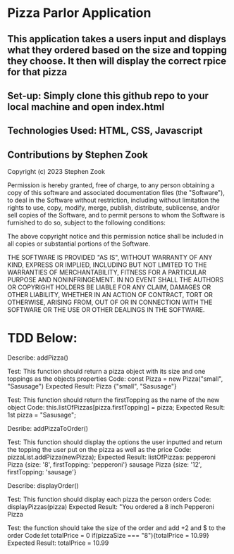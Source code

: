 # Pizza Parlor Application

## This application takes a users input and displays what they ordered based on the size and topping they choose. It then will display the correct rpice for that pizza

## Set-up: Simply clone this github repo to your local machine and open index.html

## Technologies Used: HTML, CSS, Javascript

## Contributions by Stephen Zook


Copyright (c) 2023 Stephen Zook

Permission is hereby granted, free of charge, to any person obtaining a copy
of this software and associated documentation files (the "Software"), to deal
in the Software without restriction, including without limitation the rights
to use, copy, modify, merge, publish, distribute, sublicense, and/or sell
copies of the Software, and to permit persons to whom the Software is furnished
to do so, subject to the following conditions:

The above copyright notice and this permission notice shall be included in all
copies or substantial portions of the Software.

THE SOFTWARE IS PROVIDED "AS IS", WITHOUT WARRANTY OF ANY KIND, EXPRESS OR
IMPLIED, INCLUDING BUT NOT LIMITED TO THE WARRANTIES OF MERCHANTABILITY,
FITNESS FOR A PARTICULAR PURPOSE AND NONINFRINGEMENT. IN NO EVENT SHALL THE
AUTHORS OR COPYRIGHT HOLDERS BE LIABLE FOR ANY CLAIM, DAMAGES OR OTHER
LIABILITY, WHETHER IN AN ACTION OF CONTRACT, TORT OR OTHERWISE, ARISING FROM,
OUT OF OR IN CONNECTION WITH THE SOFTWARE OR THE USE OR OTHER DEALINGS IN
THE SOFTWARE.


# TDD Below:

Describe: addPizza()

Test: This function should return a pizza object with its size and one toppings as the objects properties
Code: const Pizza = new Pizza("small", "Sasusage")
Expected Result: Pizza {"small", "Sasusage"}

Test: This function should return the firstTopping as the name of the new object
Code: this.listOfPizzas[pizza.firstTopping] = pizza;
Expected Result: 1st pizza = "Sasusage";

Desribe: addPizzaToOrder()

Test: This function should display the options the user inputted and return the topping the user put on the pizza as well as the price
Code: pizzaList.addPizza(newPizza);
Expected Result: listOfPizzas:
pepperoni
Pizza {size: '8', firstTopping: 'pepperoni'}
sausage
Pizza {size: '12', firstTopping: 'sausage'}

Describe: displayOrder()

Test: This function should display each pizza the person orders
Code: displayPizzas(pizza)
Expected Result: "You ordered a 8 inch Pepperoni Pizza

Test: the function should take the size of the order and add +2 and $ to the order
Code:let totalPrice = 0 if(pizzaSize === "8"){totalPrice = 10.99}
Expected Result: totalPrice = 10.99